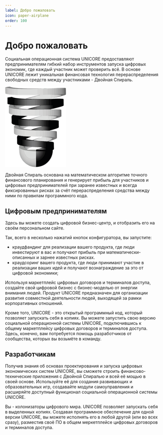 ```yaml
---
label: Добро пожаловать
icon: paper-airplane
order: 100
---
```

# Добро пожаловать

Социальная операционная система UNICORE предоставляют предпринимателям гибкий набор инструментов запуска цифровых экономик, где каждый участник может проверить всё. В основе UNICORE лежит уникальная финансовая технология перераспределения свободных средств между участниками - Двойная Спираль. 

![](static/DS.png)

Двойная Спираль основана на математическом алгоритме точного финансового планирования и генерирует прибыль для участников и цифровых предпринимателей при заранее известных и всегда фиксированных рисках за счёт перераспределения средства между ними по правилам программного кода. 



## Цифровым предпринимателям
Здесь вы можете создать цифровой бизнес-центр, и отобразить его на своём персональном сайте. 

Так, всего в несколько нажатий кнопок конфигуратора, вы запустите:
  - краудфандинг для реализации вашего продукта, где люди инвестируют в вас и получают прибыль при математически-описанных и зарнее известных рисках. 
  - краудсоринг вашего продукта, где люди принимают участие в реализации ваших идей и получают вознаграждение за это от цифровой экономики;

Используя маркетплейс цифровых договоров и терминалов доступа, создайте свой цифровой бизнес с бизнес-моделью от энергии внимания людей.  Продукт UNICORE предназначен для организации развития совместной деятельности людей, выходящей за рамки корпоративных отношений. 

Кроме того, UNICORE - это открытый программный код, который позволяет запускать себя в копиях. Вы можете запустить свою версию социальной операционной системы UNICORE, подключившись к общему маркетплейсу цифровых договоров и терминалов доступа. Здесь, конечно, вам потребуется помощь разработчиков от сообщества, которых вы возьмёте в команду. 


## Разработчикам
Получив знания об основах проектирования и запуска цифровых экономических систем UNICORE, вы сможете строить финансово-технические приложения с Двойной Спиралью и всей её мощью в своей основе. Используйте её для создания развивающих и образовательных игр, создавайте модули самоуправления и расширяйте доступный функционал социальной операционной системы UNICORE. 

Вы - колонизаторы цифрового мира. UNICORE позволяет запускать себя в выделенных копиях. Создавая программное обеспечение для одной версии UNICORE, вы можете исполнять его в любой другой (или во всех сразу), разместив своё ПО в общем меркетплейсе цифровых договоров и терминалов доступа. 


